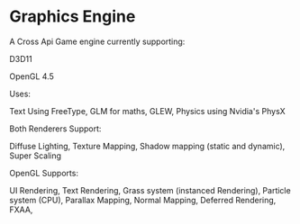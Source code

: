 # Graphics Engine

A Cross Api Game engine currently supporting:

D3D11 

OpenGL 4.5

Uses:

Text Using FreeType, 
GLM for maths, 
GLEW, 
Physics using Nvidia's PhysX

Both Renderers Support:

Diffuse Lighting, 
Texture Mapping, 
Shadow mapping (static and dynamic),
Super Scaling

OpenGL Supports:

UI Rendering, 
Text Rendering, 
Grass system (instanced Rendering), 
Particle system (CPU), 
Parallax Mapping, 
Normal Mapping,
Deferred Rendering, 
FXAA,

